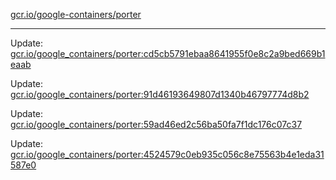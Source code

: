 [gcr.io/google-containers/porter](https://hub.docker.com/r/cruse/porter/tags/) 

----
Update: [gcr.io/google_containers/porter:cd5cb5791ebaa8641955f0e8c2a9bed669b1eaab](https://hub.docker.com/r/cruse/porter/tags/)

Update: [gcr.io/google_containers/porter:91d46193649807d1340b46797774d8b2](https://hub.docker.com/r/cruse/porter/tags/)

Update: [gcr.io/google_containers/porter:59ad46ed2c56ba50fa7f1dc176c07c37](https://hub.docker.com/r/cruse/porter/tags/)

Update: [gcr.io/google_containers/porter:4524579c0eb935c056c8e75563b4e1eda31587e0](https://hub.docker.com/r/cruse/porter/tags/)

